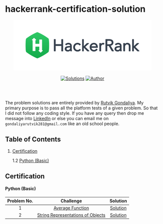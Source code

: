 # hackerrank-certification-solution

<div align="center"><a href="https://www.hackerrank.com/rutvikgondaliya" target="_blank"><img src="HackerRank%20Logo.png" width="450" height="auto"></a>

[![Solutions](https://img.shields.io/badge/solutions-24-green.svg?style=flat-square)](https://github.com/rutvikgondaliya/HackerRank_Solutions#table-of-contents) [![Author](https://img.shields.io/badge/author-rutvikgondaliya-brightgreen.svg?style=flat-square)](https://www.hackerrank.com/rutvikgondaliya)</div><br/><br/>

The problem solutions are entirely provided by [Rutvik Gondaliya](https://www.hackerrank.com/rutvikgondaliya). My primary purpose is to pass all the platform tests of a given problem. So that I did not follow any coding style. If you have any query then drop me message into [LinkedIn](https://www.linkedin.com/in/rutvik-gondaliya-8670741b6/) or else you can email me on `gondaliyarutvik281@gmail.com` like an old school people.
## Table of Contents
1. [Certification](#hackerrank-certification-solution)

   1.2 [Python (Basic)](#hackerrank-certification-solution)

## Certification
#### Python (Basic)
|Problem No.|Challenge|Solution|
|:-:|:-:|:-:|
|1|[Average Function](01.%20Problem.pdf)|[Solution](hackerrank-certification-solution/python-average-function/python_average_function.py/)|
|2|[String Representations of Objects](01.%20Problem.pdf)|[Solution](hackerrank-certification-solution/python-string-representation-of-objects/python-string-representation-of-objects.py/)|

